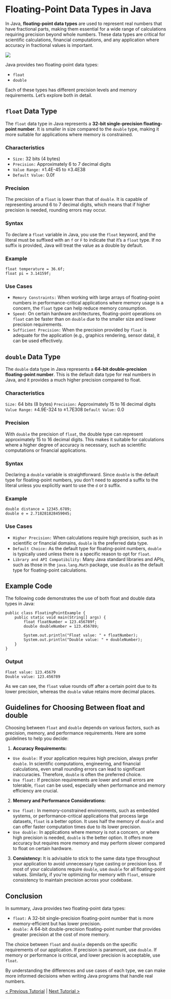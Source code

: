 # Floating-Point Data Types in Java
In Java, **floating-point data types** are used to represent real numbers that have fractional parts, making them essential for a wide range of calculations requiring precision beyond whole numbers. These data types are critical for scientific calculations, financial computations, and any application where accuracy in fractional values is important.

[![](https://markdown-videos-api.jorgenkh.no/youtube/3caWmMPb5ao)](https://youtu.be/3caWmMPb5ao)

Java provides two floating-point data types:
* `float`
* `double`

Each of these types has different precision levels and memory requirements. Let’s explore both in detail.

## `float` Data Type
The `float` data type in Java represents a **32-bit single-precision floating-point number**. It is smaller in size compared to the `double` type, making it more suitable for applications where memory is constrained.

### Characteristics
* `Size:` 32 bits (4 bytes)
* `Precision:` Approximately 6 to 7 decimal digits
* `Value Range:` ±1.4E-45 to ±3.4E38
* `Default Value:` 0.0f

### Precision
The precision of a `float` is lower than that of `double`. It is capable of representing around 6 to 7 decimal digits, which means that if higher precision is needed, rounding errors may occur.

### Syntax
To declare a `float` variable in Java, you use the `float` keyword, and the literal must be suffixed with an `f` or `F` to indicate that it’s a `float` type. If no suffix is provided, Java will treat the value as a double by default.

### Example
```
float temperature = 36.6f;
float pi = 3.14159f;
```

### Use Cases
* `Memory Constraints:` When working with large arrays of floating-point numbers in performance-critical applications where memory usage is a concern, the `float` type can help reduce memory consumption.
* `Speed:` On certain hardware architectures, floating-point operations on `float` can be faster than on `double` due to the smaller size and lower precision requirements.
* `Sufficient Precision:` When the precision provided by `float` is adequate for the application (e.g., graphics rendering, sensor data), it can be used effectively.

## `double` Data Type
The `double` data type in Java represents a **64-bit double-precision floating-point number**. This is the default data type for real numbers in Java, and it provides a much higher precision compared to float.

### Characteristics
`Size:` 64 bits (8 bytes)
`Precision:` Approximately 15 to 16 decimal digits
`Value Range:` ±4.9E-324 to ±1.7E308
`Default Value:` 0.0

### Precision
With `double` the precision of `float`, the double type can represent approximately 15 to 16 decimal digits. This makes it suitable for calculations where a higher degree of accuracy is necessary, such as scientific computations or financial applications.

### Syntax
Declaring a `double` variable is straightforward. Since `double` is the default type for floating-point numbers, you don’t need to append a suffix to the literal unless you explicitly want to use the `d` or `D` suffix.

### Example
```
double distance = 12345.6789;
double e = 2.718281828459045;
```

### Use Cases
* `Higher Precision:` When calculations require high precision, such as in scientific or financial domains, `double` is the preferred data type.
* `Default Choice:` As the default type for floating-point numbers, `double` is typically used unless there is a specific reason to opt for `float`.
* `Library and API Compatibility:` Many Java standard libraries and APIs, such as those in the `java.lang.Math` package, use `double` as the default type for floating-point calculations.

## Example Code
The following code demonstrates the use of both float and double data types in Java:
```
public class FloatingPointExample {
    public static void main(String[] args) {
        float floatNumber = 123.456789f;
        double doubleNumber = 123.456789;

        System.out.println("Float value: " + floatNumber);
        System.out.println("Double value: " + doubleNumber);
    }
}
```

### Output
```
Float value: 123.45679
Double value: 123.456789
```
As we can see, the `float` value rounds off after a certain point due to its lower precision, whereas the `double` value retains more decimal places.

## Guidelines for Choosing Between float and double
Choosing between `float` and `double` depends on various factors, such as precision, memory, and performance requirements. Here are some guidelines to help you decide:

1. **Accuracy Requirements:**
* `Use double:` If your application requires high precision, always prefer `double`. In scientific computations, engineering, and financial calculations, even small rounding errors can lead to significant inaccuracies. Therefore, `double` is often the preferred choice.
* `Use float:` If precision requirements are lower and small errors are tolerable, `float` can be used, especially when performance and memory efficiency are crucial.
2. **Memory and Performance Considerations:**
* `Use float:` In memory-constrained environments, such as embedded systems, or performance-critical applications that process large datasets, `float` is a better option. It uses half the memory of `double` and can offer faster computation times due to its lower precision.
* `Use double:` In applications where memory is not a concern, or where high precision is needed, `double` is the better option. It offers more accuracy but requires more memory and may perform slower compared to float on certain hardware.
3. **Consistency:**
It is advisable to stick to the same data type throughout your application to avoid unnecessary type casting or precision loss. If most of your calculations require `double`, use `double` for all floating-point values. Similarly, if you're optimizing for memory with `float`, ensure consistency to maintain precision across your codebase.

## Conclusion
In summary, Java provides two floating-point data types:
* `float:` A 32-bit single-precision floating-point number that is more memory-efficient but has lower precision.
* `double:` A 64-bit double-precision floating-point number that provides greater precision at the cost of more memory.

The choice between `float` and `double` depends on the specific requirements of our application. If precision is paramount, use `double`. If memory or performance is critical, and lower precision is acceptable, use `float`.

By understanding the differences and use cases of each type, we can make more informed decisions when writing Java programs that handle real numbers.

[< Previous Tutorial](https://github.com/nakulmitra/java-tutorial/blob/master/variables/IntegralDataTypes.md) | [Next Tutorial >](https://github.com/nakulmitra/java-tutorial/blob/master/variables/VariablesTypes.md)